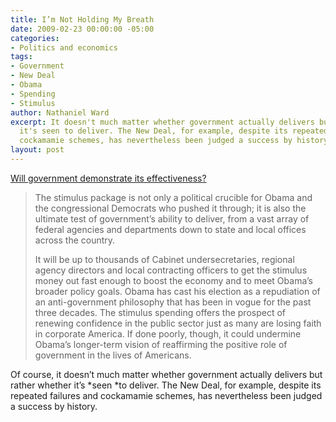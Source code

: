 ```yaml
---
title: I’m Not Holding My Breath
date: 2009-02-23 00:00:00 -05:00
categories:
- Politics and economics
tags:
- Government
- New Deal
- Obama
- Spending
- Stimulus
author: Nathaniel Ward
excerpt: It doesn't much matter whether government actually delivers but rather whether
  it's seen to deliver. The New Deal, for example, despite its repeated failures and
  cockamamie schemes, has nevertheless been judged a success by history.
layout: post
---
```


[Will government demonstrate its effectiveness?][1]

> The stimulus package is not only a political crucible for Obama and the congressional Democrats who pushed it through; it is also the ultimate test of government’s ability to deliver, from a vast array of federal agencies and departments down to state and local offices across the country.
> 
> It will be up to thousands of Cabinet undersecretaries, regional agency directors and local contracting officers to get the stimulus money out fast enough to boost the economy and to meet Obama’s broader policy goals. Obama has cast his election as a repudiation of an anti-government philosophy that has been in vogue for the past three decades. The stimulus spending offers the prospect of renewing confidence in the public sector just as many are losing faith in corporate America. If done poorly, though, it could undermine Obama’s longer-term vision of reaffirming the positive role of government in the lives of Americans.

Of course, it doesn’t much matter whether government actually delivers but rather whether it’s *seen *to deliver. The New Deal, for example, despite its repeated failures and cockamamie schemes, has nevertheless been judged a success by history.

 [1]: http://www.washingtonpost.com/wp-dyn/content/article/2009/02/22/AR2009022201759.html